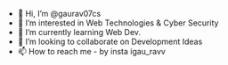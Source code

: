 - 👋 Hi, I’m @gaurav07cs
- 👀 I’m interested in Web Technologies & Cyber Security
- 🌱 I’m currently learning Web Dev.
- 💞️ I’m looking to collaborate on Development Ideas
- 📫 How to reach me - by insta igau_ravv

<!---
gaurav07cs/gaurav07cs is a ✨ special ✨ repository because its `README.md` (this file) appears on your GitHub profile.
You can click the Preview link to take a look at your changes.
--->
